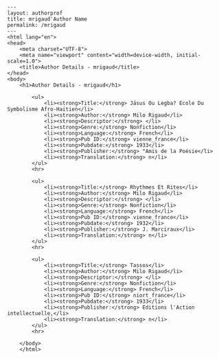 
    ---
    layout: authorprof
    title: mrigaud'Author Name 
    permalink: /mrigaud
    ---
    <html lang="en">
    <head>
        <meta charset="UTF-8">
        <meta name="viewport" content="width=device-width, initial-scale=1.0">
        <title>Author Details - mrigaud</title>
    </head>
    <body>
        <h1>Author Details - mrigaud</h1>
        
            <ul>
                <li><strong>Title:</strong> Jásus Ou Legba? Ecole Du Symbolisme Afro-Haitien</li>
                <li><strong>Author:</strong> Milo Rigaud</li>
                <li><strong>Descriptor:</strong> </li>
                <li><strong>Genre:</strong> Nonfiction</li>
                <li><strong>Language:</strong> French</li>
                <li><strong>Pub ID:</strong> vienne_france</li>
                <li><strong>Pubdate:</strong> 1933</li>
                <li><strong>Publisher:</strong> "Amis de la Poésie</li>
                <li><strong>Translation:</strong> n</li>
            </ul>
            <hr>
            
            <ul>
                <li><strong>Title:</strong> Rhythmes Et Rites</li>
                <li><strong>Author:</strong> Milo Rigaud</li>
                <li><strong>Descriptor:</strong> </li>
                <li><strong>Genre:</strong> Nonfiction</li>
                <li><strong>Language:</strong> French</li>
                <li><strong>Pub ID:</strong> vienne_france</li>
                <li><strong>Pubdate:</strong> 1932</li>
                <li><strong>Publisher:</strong> J. Marciraux</li>
                <li><strong>Translation:</strong> n</li>
            </ul>
            <hr>
            
            <ul>
                <li><strong>Title:</strong> Tassos</li>
                <li><strong>Author:</strong> Milo Rigaud</li>
                <li><strong>Descriptor:</strong> </li>
                <li><strong>Genre:</strong> Nonfiction</li>
                <li><strong>Language:</strong> French</li>
                <li><strong>Pub ID:</strong> niort_france</li>
                <li><strong>Pubdate:</strong> 1933</li>
                <li><strong>Publisher:</strong> Editions l'Action intellectuelle,</li>
                <li><strong>Translation:</strong> n</li>
            </ul>
            <hr>
            
        </body>
        </html>
        